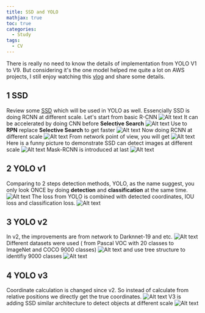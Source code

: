 ```yaml
---
title: SSD and YOLO
mathjax: true
toc: true
categories:
  - Study
tags:
  - CV
---
```


There is really no need to know the details of implementation from YOLO V1 to V9. But considering it's the one model helped me quite a lot on AWS projects, I still enjoy watching this [vlog](https://www.youtube.com/watch?v=H09aEXbHF9A) and share some details. 

## 1 SSD 
Review some [SSD](https://www.youtube.com/watch?v=MPqpn3kl-Po) which will be used in YOLO as well. 
Essencially SSD is doing RCNN at different scale. Let's start from basic R-CNN
![Alt text](/code23/assets/images/2024/24-06-01-YOLO_files/rcnn.png) 
It can be accelerated by doing CNN before **Selective Search**
![Alt text](/code23/assets/images/2024/24-06-01-YOLO_files/fastrcnn.png)
Use to **RPN** replace **Selective Search** to get faster
![Alt text](/code23/assets/images/2024/24-06-01-YOLO_files/fasterrcnn.png)
Now doing RCNN at different scale
![Alt text](/code23/assets/images/2024/24-06-01-YOLO_files/ssd.png)
From network point of view, you will get
![Alt text](/code23/assets/images/2024/24-06-01-YOLO_files/ssdnetwork.png)
Here is a funny picture to demonstrate SSD can detect images at different scale
![Alt text](/code23/assets/images/2024/24-06-01-YOLO_files/ssddection.png)
Mask-RCNN is introduced at last
![Alt text](/code23/assets/images/2024/24-06-01-YOLO_files/maskrcnn.png)
## 2 YOLO v1
Comparing to 2 steps detection methods, YOLO, as the name suggest, you only look ONCE by doing **detection** and **classification** at the same time.
![Alt text](/code23/assets/images/2024/24-06-01-YOLO_files/2steps.png)
The loss from YOLO is combined with detected coordinates, IOU loss and classification loss. 
![Alt text](/code23/assets/images/2024/24-06-01-YOLO_files/yololoss.png)

## 3 YOLO v2
In v2, the improvements are from network to Darknnet-19 and etc.
![Alt text](/code23/assets/images/2024/24-06-01-YOLO_files/v2improve.png)
Different datasets were used ( from Pascal VOC with 20 classes to ImageNet and COCO 9000 classes)
![Alt text](/code23/assets/images/2024/24-06-01-YOLO_files/v2data.png)
and use tree structure to identifiy 9000 classes
![Alt text](/code23/assets/images/2024/24-06-01-YOLO_files/v2tree.png)

## 4 YOLO v3
Coordinate calculation is changed since v2. So instead of calculate from relative positions we directly get the true coordinates.
![Alt text](/code23/assets/images/2024/24-06-01-YOLO_files/v3coord.png)
V3 is adding SSD similar architecture to detect objects at different scale
![Alt text](/code23/assets/images/2024/24-06-01-YOLO_files/v3ssd.png)





